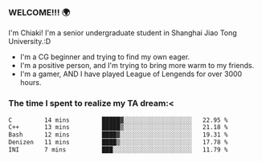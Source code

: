 ### WELCOME!!! 🌍

I'm Chiaki! I'm a senior undergraduate student in Shanghai Jiao Tong University.:D

-  I'm a CG beginner and trying to find my own eager. 
-  I'm a positive person, and I'm trying to bring more warm to my friends.
-  I'm a gamer, AND I have played League of Lengends for over 3000 hours. 

### The time I spent to realize my TA dream:<
<!--START_SECTION:waka-->

```txt
C         14 mins         █████▓░░░░░░░░░░░░░░░░░░░   22.95 %
C++       13 mins         █████▒░░░░░░░░░░░░░░░░░░░   21.18 %
Bash      12 mins         ████▓░░░░░░░░░░░░░░░░░░░░   19.31 %
Denizen   11 mins         ████▒░░░░░░░░░░░░░░░░░░░░   17.78 %
INI       7 mins          ███░░░░░░░░░░░░░░░░░░░░░░   11.79 %
```

<!--END_SECTION:waka-->

<!--
**Chiaki-meow/Chiaki-meow** is a ✨ _special_ ✨ repository because its `README.md` (this file) appears on your GitHub profile.

Here are some ideas to get you started:

- 🔭 I’m currently working on ...
- 🌱 I’m currently learning ...
- 👯 I’m looking to collaborate on ...
- 🤔 I’m looking for help with ...
- 💬 Ask me about ...
- 📫 How to reach me: ...
- 😄 Pronouns: ...
- ⚡ Fun fact: ...
-->
